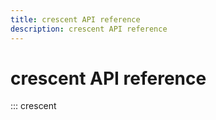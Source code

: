 ```yaml
---
title: crescent API reference
description: crescent API reference
---
```


# crescent API reference

::: crescent

